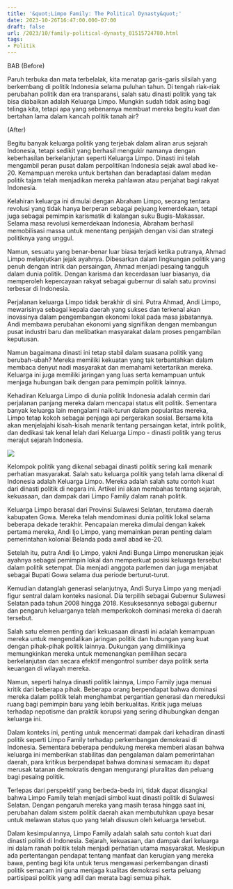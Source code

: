 ```yaml
---
title: '&quot;Limpo Family: The Political Dynasty&quot;'
date: 2023-10-26T16:47:00.000-07:00
draft: false
url: /2023/10/family-political-dynasty_01515724780.html
tags: 
- Politik
---
```


  

BAB (Before)

  

Paruh terbuka dan mata terbelalak, kita menatap garis-garis silsilah yang berkembang di politik Indonesia selama puluhan tahun. Di tengah riak-riak perubahan politik dan era transparansi, salah satu dinasti politik yang tak bisa diabaikan adalah Keluarga Limpo. Mungkin sudah tidak asing bagi telinga kita, tetapi apa yang sebenarnya membuat mereka begitu kuat dan bertahan lama dalam kancah politik tanah air?

  

(After)

  

Begitu banyak keluarga politik yang terjebak dalam aliran arus sejarah Indonesia, tetapi sedikit yang berhasil mengukir namanya dengan keberhasilan berkelanjutan seperti Keluarga Limpo. Dinasti ini telah mengambil peran pusat dalam perpolitikan Indonesia sejak awal abad ke-20. Kemampuan mereka untuk bertahan dan beradaptasi dalam medan politik tajam telah menjadikan mereka pahlawan atau penjahat bagi rakyat Indonesia.

  

Kelahiran keluarga ini dimulai dengan Abraham Limpo, seorang tentara revolusi yang tidak hanya berperan sebagai pejuang kemerdekaan, tetapi juga sebagai pemimpin karismatik di kalangan suku Bugis-Makassar. Selama masa revolusi kemerdekaan Indonesia, Abraham berhasil memobilisasi massa untuk menentang penjajah dengan visi dan strategi politiknya yang unggul.

  

Namun, sesuatu yang benar-benar luar biasa terjadi ketika putranya, Ahmad Limpo melanjutkan jejak ayahnya. Dibesarkan dalam lingkungan politik yang penuh dengan intrik dan persaingan, Ahmad menjadi pesaing tangguh dalam dunia politik. Dengan karisma dan kecerdasan luar biasanya, dia memperoleh kepercayaan rakyat sebagai gubernur di salah satu provinsi terbesar di Indonesia.

  

Perjalanan keluarga Limpo tidak berakhir di sini. Putra Ahmad, Andi Limpo, mewarisinya sebagai kepala daerah yang sukses dan terkenal akan inovasinya dalam pengembangan ekonomi lokal pada masa jabatannya. Andi membawa perubahan ekonomi yang signifikan dengan membangun pusat industri baru dan melibatkan masyarakat dalam proses pengambilan keputusan.

  

Namun bagaimana dinasti ini tetap stabil dalam suasana politik yang berubah-ubah? Mereka memiliki kekuatan yang tak terbantahkan dalam membaca denyut nadi masyarakat dan memahami ketertarikan mereka. Keluarga ini juga memiliki jaringan yang luas serta kemampuan untuk menjaga hubungan baik dengan para pemimpin politik lainnya.

  

Kehadiran Keluarga Limpo di dunia politik Indonesia adalah cermin dari perjalanan panjang mereka dalam mencapai status elit politik. Sementara banyak keluarga lain mengalami naik-turun dalam popularitas mereka, Limpo tetap kokoh sebagai penjaga api pergerakan sosial. Bersama kita akan menjelajahi kisah-kisah menarik tentang persaingan ketat, intrik politik, dan dedikasi tak kenal lelah dari Keluarga Limpo - dinasti politik yang terus merajut sejarah Indonesia.

  

![](https://fajar.co.id/wp-content/uploads/2018/05/iyl-720x600.jpg)

  

Kelompok politik yang dikenal sebagai dinasti politik sering kali menarik perhatian masyarakat. Salah satu keluarga politik yang telah lama dikenal di Indonesia adalah Keluarga Limpo. Mereka adalah salah satu contoh kuat dari dinasti politik di negara ini. Artikel ini akan membahas tentang sejarah, kekuasaan, dan dampak dari Limpo Family dalam ranah politik.

  

Keluarga Limpo berasal dari Provinsi Sulawesi Selatan, terutama daerah kabupaten Gowa. Mereka telah mendominasi dunia politik lokal selama beberapa dekade terakhir. Pencapaian mereka dimulai dengan kakek pertama mereka, Andi Ijo Limpo, yang memainkan peran penting dalam pemerintahan kolonial Belanda pada awal abad ke-20.

  

Setelah itu, putra Andi Ijo Limpo, yakni Andi Bunga Limpo meneruskan jejak ayahnya sebagai pemimpin lokal dan memperkuat posisi keluarga tersebut dalam politik setempat. Dia menjadi anggota parlemen dan juga menjabat sebagai Bupati Gowa selama dua periode berturut-turut.

  

Kemudian datanglah generasi selanjutnya, Andi Surya Limpo yang menjadi figur sentral dalam konteks nasional. Dia terpilih sebagai Gubernur Sulawesi Selatan pada tahun 2008 hingga 2018. Kesuksesannya sebagai gubernur dan pengaruh keluarganya telah memperkokoh dominasi mereka di daerah tersebut.

  

Salah satu elemen penting dari kekuasaan dinasti ini adalah kemampuan mereka untuk mengendalikan jaringan politik dan hubungan yang kuat dengan pihak-pihak politik lainnya. Dukungan yang dimilikinya memungkinkan mereka untuk memenangkan pemilihan secara berkelanjutan dan secara efektif mengontrol sumber daya politik serta keuangan di wilayah mereka.

  

Namun, seperti halnya dinasti politik lainnya, Limpo Family juga menuai kritik dari beberapa pihak. Beberapa orang berpendapat bahwa dominasi mereka dalam politik telah menghambat pergantian generasi dan mereduksi ruang bagi pemimpin baru yang lebih berkualitas. Kritik juga meluas terhadap nepotisme dan praktik korupsi yang sering dihubungkan dengan keluarga ini.

  

Dalam konteks ini, penting untuk mencermati dampak dari kehadiran dinasti politik seperti Limpo Family terhadap perkembangan demokrasi di Indonesia. Sementara beberapa pendukung mereka memberi alasan bahwa keluarga ini memberikan stabilitas dan pengalaman dalam pemerintahan daerah, para kritikus berpendapat bahwa dominasi semacam itu dapat merusak tatanan demokratis dengan mengurangi pluralitas dan peluang bagi pesaing politik.

  

Terlepas dari perspektif yang berbeda-beda ini, tidak dapat disangkal bahwa Limpo Family telah menjadi simbol kuat dinasti politik di Sulawesi Selatan. Dengan pengaruh mereka yang masih terasa hingga saat ini, perubahan dalam sistem politik daerah akan membutuhkan upaya besar untuk melawan status quo yang telah disusun oleh keluarga tersebut.

  

Dalam kesimpulannya, Limpo Family adalah salah satu contoh kuat dari dinasti politik di Indonesia. Sejarah, kekuasaan, dan dampak dari keluarga ini dalam ranah politik telah menjadi perhatian utama masyarakat. Meskipun ada pertentangan pendapat tentang manfaat dan kerugian yang mereka bawa, penting bagi kita untuk terus mengawasi perkembangan dinasti politik semacam ini guna menjaga kualitas demokrasi serta peluang partisipasi politik yang adil dan merata bagi semua pihak.